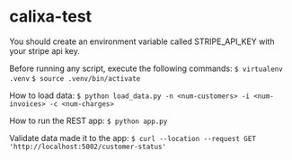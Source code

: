 # calixa-test

You should create an environment variable called STRIPE_API_KEY with your stripe api key.

Before running any script, execute the following commands:
```$ virtualenv .venv```
```$ source .venv/bin/activate```

How to load data:
```$ python load_data.py -n <num-customers> -i <num-invoices> -c <num-charges>```

How to run the REST app:
```$ python app.py```

Validate data made it to the app:
```$ curl --location --request GET 'http://localhost:5002/customer-status'```